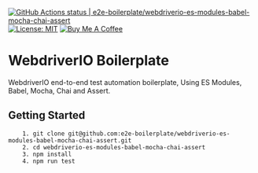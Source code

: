 [![GitHub Actions status | e2e-boilerplate/webdriverio-es-modules-babel-mocha-chai-assert](https://github.com/e2e-boilerplate/webdriverio-es-modules-babel-mocha-chai-assert/workflows/webdriverio-es-modules-babel-mocha-chai-assert/badge.svg)](https://github.com/e2e-boilerplate/webdriverio-es-modules-babel-mocha-chai-assert/actions?workflow=webdriverio-es-modules-babel-mocha-chai-assert) [![License: MIT](https://img.shields.io/badge/License-MIT-yellow.svg)](https://opensource.org/licenses/MIT) [![Buy Me A Coffee](https://img.shields.io/badge/buy-me%20coffee-orange)](https://www.buymeacoffee.com/xgirma)
    
# WebdriverIO Boilerplate
    
WebdriverIO end-to-end test automation boilerplate, Using ES Modules, Babel, Mocha, Chai and Assert.
    
## Getting Started
    	1. git clone git@github.com:e2e-boilerplate/webdriverio-es-modules-babel-mocha-chai-assert.git
    	2. cd webdriverio-es-modules-babel-mocha-chai-assert
    	3. npm install
    	4. npm run test